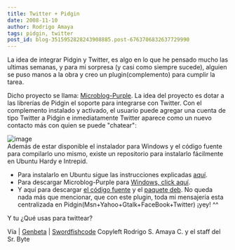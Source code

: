 ```yaml
---
title: Twitter + Pidgin
date: 2008-11-10
author: Rodrigo Amaya
tags: pidgin, twitter
post_id: blog-3515952828243908885.post-6763706832637729990
---
```


La idea de integrar Pidgin y Twitter, es algo en lo que he pensado mucho las ultimas semanas, y para mi sorpresa (y casi como siempre sucede), alguien se puso manos a la obra y creo un plugin(complemento) para cumplir la tarea.

Dicho proyecto se llama: [Microblog-Purple](https://code.google.com/p/microblog-purple/). La idea del proyecto es dotar a las librerías de Pidgin el soporte para integrarse con Twitter. Con el complemento instalado y activado, el usuario puede agregar una cuenta de tipo Twitter a Pidgin e inmediatamente Twitter aparece como un nuevo contacto más con quien se puede "chatear":

![image](https://1.bp.blogspot.com/_ayvorITawE4/SRhHVLoWD3I/AAAAAAAABaI/P2zJJ6bh4uc/s320/pidgintwitt.png)    
Además de estar disponible el instalador para Windows y el código fuente para compilarlo uno mismo, existe un repositorio para instalarlo fácilmente en Ubuntu Hardy e Intrepid.

- Para instalarlo en Ubuntu sigue las instrucciones explicadas [aquí](https://www.genbeta.com/2008/11/10-microblog-purple-twitter-integrado-en-pidgin).
- Para descargar Microblog-Purple para [Windows, click aquí](https://code.google.com/p/microblog-purple/).
- Y aquí para descargar [el código fuente](https://code.google.com/p/microblog-purple/) y el [paquete deb](https://code.google.com/p/microblog-purple/downloads/detail?name=pidgin-microblog_0.1-1%7Egetdeb1_i386.deb&can=2&q=).
No queda nada más que mencionar, que con este plugin, toda mi mensajería esta centralizada en Pidgin(Msn+Yahoo+Gtalk+FaceBook+Twitter) ¡yey! ^^

Y tu ¿Qué usas para twittear?

Vía | [Genbeta](https://www.genbeta.com/2008/11/10-microblog-purple-twitter-integrado-en-pidgin) | [Swordfishcode](https://swordfishcode.com/2008/11/como-usar-twitter-desde-pidgin/#comment-580) Copyleft Rodrigo S. Amaya C. y el staff del Sr. Byte